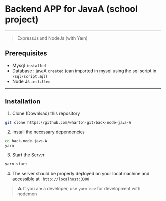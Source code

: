 # Backend APP for JavaA (school project)

___

> ExpressJs and NodeJs (with Yarn)

## Prerequisites

+ Mysql `installed`
+ Database : javaA `created` (can imported in mysql using the sql script in `/sql/script.sql`)
+ Node Js `installed`

___

## Installation

1. Clone (Download) this repository

```bash
git clone https://github.com/wharton-git/back-node-java-A
```

2. Install the necessary dependencies

```bash
cd back-node-java-A
yarn
```

3. Start the Server

```bash
yarn start
```

4. The server should be properly deployed on your local machine and accessible at : `http://localhost:3000`

>⚠️ If you are a developer, use `yarn dev` for development with nodemon
